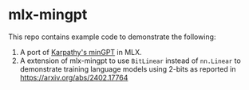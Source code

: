 # mlx-mingpt

This repo contains example code to demonstrate the following:
1. A port of [Karpathy's minGPT](https://github.com/karpathy/minGPT) in MLX.
2. A extension of mlx-mingpt to use `BitLinear` instead of `nn.Linear` to demonstrate training language models using 2-bits as reported in https://arxiv.org/abs/2402.17764
